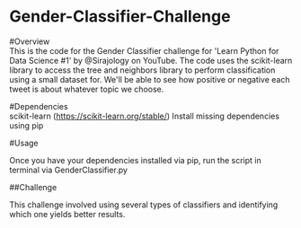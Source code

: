 # Gender-Classifier-Challenge

#Overview  
This is the code for the Gender Classifier challenge for 'Learn Python for Data Science #1' by @Sirajology on YouTube. The code uses the scikit-learn library to access the tree and neighbors library to perform classification using a small dataset for. We'll be able to see how positive or negative each tweet is about whatever topic we choose.  

#Dependencies  
scikit-learn (https://scikit-learn.org/stable/) 
Install missing dependencies using pip  

#Usage  

Once you have your dependencies installed via pip, run the script in terminal via  GenderClassifier.py 

##Challenge

This challenge involved using several types of classifiers and identifying which one yields better results.

